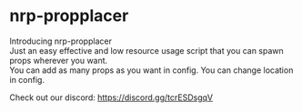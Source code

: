 # nrp-propplacer
Introducing nrp-propplacer  
Just an easy effective and low resource usage script that you can spawn props wherever you want.  
You can add as many props as you want in config. You can change location in config.


Check out our discord: https://discord.gg/tcrESDsgqV
